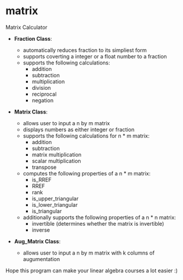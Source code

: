 # matrix
Matrix Calculator

* **Fraction Class**:
  * automatically reduces fraction to its simpliest form
  * supports coverting a integer or a float number to a fraction
  * supports the following calculations:
    * addition
    * subtraction
    * multiplication
    * division
    * reciprocal
    * negation
    
* **Matrix Class**:
  * allows user to input a n by m matrix
  * displays numbers as either integer or fraction
  * supports the following calculations for n * m matrix:
    * addition
    * subtraction
    * matrix multiplication
    * scalar multiplication
    * transpose
  * computes the following properties of a n * m matrix:
    * is_RREF
    * RREF
    * rank  
    * is_upper_triangular
    * is_lower_triangular
    * is_triangular
  * additionally supports the following properties of a n * n matrix:
    * invertible (determines whether the matrix is invertible)
    * inverse
    
* **Aug_Matrix Class**:
  * allows user to input a n by m matrix with k columns of augumentation
  
Hope this program can make your linear algebra courses a lot easier :)
